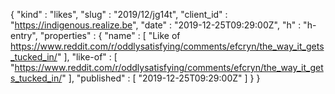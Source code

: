 {
  "kind" : "likes",
  "slug" : "2019/12/jg14t",
  "client_id" : "https://indigenous.realize.be",
  "date" : "2019-12-25T09:29:00Z",
  "h" : "h-entry",
  "properties" : {
    "name" : [ "Like of https://www.reddit.com/r/oddlysatisfying/comments/efcryn/the_way_it_gets_tucked_in/" ],
    "like-of" : [ "https://www.reddit.com/r/oddlysatisfying/comments/efcryn/the_way_it_gets_tucked_in/" ],
    "published" : [ "2019-12-25T09:29:00Z" ]
  }
}
